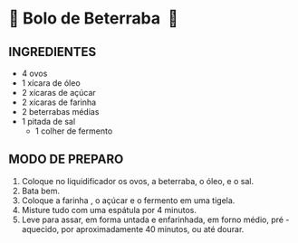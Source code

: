 # :cake: Bolo de Beterraba ​ :cake:



## INGREDIENTES

- 4 ovos
- 1 xícara de óleo
- 2 xícaras de açúcar
- 2 xícaras de farinha
- 2 beterrabas médias
- 1 pitada de sal
  - 1 colher de fermento

## MODO DE PREPARO

1. Coloque no liquidificador os ovos, a beterraba, o óleo, e o sal.
2. Bata bem.
3. Coloque a farinha , o açúcar e o fermento em uma tigela.
4. Misture tudo com uma espátula por 4 minutos.
5. Leve para assar, em forma untada e enfarinhada, em forno médio, pré - aquecido, por aproximadamente 40 minutos, ou até dourar.
